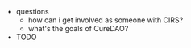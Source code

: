  * questions
    * how can i get involved as someone with CIRS?
    * what's the goals of CureDAO?
  * TODO
